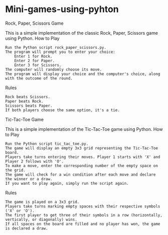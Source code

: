 # Mini-games-using-pyhton
Rock, Paper, Scissors Game

This is a simple implementation of the classic Rock, Paper, Scissors game using Python.
How to Play

    Run the Python script rock_paper_scissors.py.
    The program will prompt you to enter your choice:
        Enter 1 for Rock.
        Enter 2 for Paper.
        Enter 3 for Scissors.
    The computer will randomly choose its move.
    The program will display your choice and the computer's choice, along with the outcome of the round.

Rules

    Rock beats Scissors.
    Paper beats Rock.
    Scissors beats Paper.
    If both players choose the same option, it's a tie.

Tic-Tac-Toe Game

This is a simple implementation of the Tic-Tac-Toe game using Python.
How to Play

    Run the Python script tic_tac_toe.py.
    The game will display an empty 3x3 grid representing the Tic-Tac-Toe board.
    Players take turns entering their moves. Player 1 starts with 'X' and Player 2 follows with 'O'.
    To make a move, enter the corresponding number of the empty space on the grid.
    The game will check for a win condition after each move and declare the winner or a draw.
    If you want to play again, simply run the script again.

Rules

    The game is played on a 3x3 grid.
    Players take turns marking empty spaces with their respective symbols ('X' or 'O').
    The first player to get three of their symbols in a row (horizontally, vertically, or diagonally) wins.
    If all spaces on the board are filled and no player has won, the game is declared a draw.
